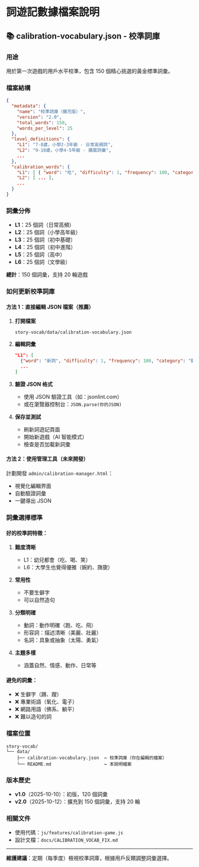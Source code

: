 # 詞遊記數據檔案說明

## 📚 calibration-vocabulary.json - 校準詞庫

### 用途

用於第一次遊戲的用戶水平校準，包含 150 個精心挑選的黃金標準詞彙。

### 檔案結構

```json
{
  "metadata": {
    "name": "校準詞庫（擴充版）",
    "version": "2.0",
    "total_words": 150,
    "words_per_level": 25
  },
  "level_definitions": {
    "L1": "7-8歲，小學2-3年級 - 日常高頻詞",
    "L2": "9-10歲，小學4-5年級 - 擴展詞彙",
    ...
  },
  "calibration_words": {
    "L1": [ { "word": "吃", "difficulty": 1, "frequency": 100, "category": "動詞" }, ... ],
    "L2": [ ... ],
    ...
  }
}
```

### 詞彙分佈

- **L1**：25 個詞（日常高頻）
- **L2**：25 個詞（小學高年級）
- **L3**：25 個詞（初中基礎）
- **L4**：25 個詞（初中進階）
- **L5**：25 個詞（高中）
- **L6**：25 個詞（文學級）

**總計**：150 個詞彙，支持 20 輪遊戲

### 如何更新校準詞庫

#### 方法 1：直接編輯 JSON 檔案（推薦）

1. **打開檔案**
   ```
   story-vocab/data/calibration-vocabulary.json
   ```

2. **編輯詞彙**
   ```json
   "L1": [
     {"word": "新詞", "difficulty": 1, "frequency": 100, "category": "動詞"},
     ...
   ]
   ```

3. **驗證 JSON 格式**
   - 使用 JSON 驗證工具（如：jsonlint.com）
   - 或在瀏覽器控制台：`JSON.parse(你的JSON)`

4. **保存並測試**
   - 刷新詞遊記頁面
   - 開始新遊戲（AI 智能模式）
   - 檢查是否加載新詞彙

#### 方法 2：使用管理工具（未來開發）

計劃開發 `admin/calibration-manager.html`：
- 視覺化編輯界面
- 自動驗證詞彙
- 一鍵導出 JSON

### 詞彙選擇標準

#### 好的校準詞特徵：

1. **難度清晰**
   - L1：幼兒都會（吃、喝、笑）
   - L6：大學生也覺得優雅（婉約、旖旎）

2. **常用性**
   - 不要生僻字
   - 可以自然造句

3. **分類明確**
   - 動詞：動作明確（跑、吃、飛）
   - 形容詞：描述清晰（美麗、壯麗）
   - 名詞：具象或抽象（太陽、勇氣）

4. **主題多樣**
   - 涵蓋自然、情感、動作、日常等

#### 避免的詞彙：

- ❌ 生僻字（蹐、躞）
- ❌ 專業術語（氧化、電子）
- ❌ 網路用語（佛系、躺平）
- ❌ 難以造句的詞

### 檔案位置

```
story-vocab/
└── data/
    ├── calibration-vocabulary.json  ← 校準詞庫（你在編輯的檔案）
    └── README.md                    ← 本說明檔案
```

### 版本歷史

- **v1.0**（2025-10-10）：初版，120 個詞彙
- **v2.0**（2025-10-12）：擴充到 150 個詞彙，支持 20 輪

### 相關文件

- 使用代碼：`js/features/calibration-game.js`
- 設計文檔：`docs/CALIBRATION_VOCAB_FIX.md`

---

**維護建議**：定期（每季度）檢視校準詞庫，根據用戶反饋調整詞彙選擇。

